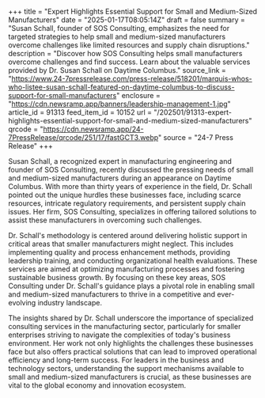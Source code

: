 +++
title = "Expert Highlights Essential Support for Small and Medium-Sized Manufacturers"
date = "2025-01-17T08:05:14Z"
draft = false
summary = "Susan Schall, founder of SOS Consulting, emphasizes the need for targeted strategies to help small and medium-sized manufacturers overcome challenges like limited resources and supply chain disruptions."
description = "Discover how SOS Consulting helps small manufacturers overcome challenges and find success. Learn about the valuable services provided by Dr. Susan Schall on Daytime Columbus."
source_link = "https://www.24-7pressrelease.com/press-release/518201/marquis-whos-who-listee-susan-schall-featured-on-daytime-columbus-to-discuss-support-for-small-manufacturers"
enclosure = "https://cdn.newsramp.app/banners/leadership-management-1.jpg"
article_id = 91313
feed_item_id = 10152
url = "/202501/91313-expert-highlights-essential-support-for-small-and-medium-sized-manufacturers"
qrcode = "https://cdn.newsramp.app/24-7PressRelease/qrcode/251/17/fastGCT3.webp"
source = "24-7 Press Release"
+++

<p>Susan Schall, a recognized expert in manufacturing engineering and founder of SOS Consulting, recently discussed the pressing needs of small and medium-sized manufacturers during an appearance on Daytime Columbus. With more than thirty years of experience in the field, Dr. Schall pointed out the unique hurdles these businesses face, including scarce resources, intricate regulatory requirements, and persistent supply chain issues. Her firm, SOS Consulting, specializes in offering tailored solutions to assist these manufacturers in overcoming such challenges.</p><p>Dr. Schall's methodology is centered around delivering holistic support in critical areas that smaller manufacturers might neglect. This includes implementing quality and process enhancement methods, providing leadership training, and conducting organizational health evaluations. These services are aimed at optimizing manufacturing processes and fostering sustainable business growth. By focusing on these key areas, SOS Consulting under Dr. Schall's guidance plays a pivotal role in enabling small and medium-sized manufacturers to thrive in a competitive and ever-evolving industry landscape.</p><p>The insights shared by Dr. Schall underscore the importance of specialized consulting services in the manufacturing sector, particularly for smaller enterprises striving to navigate the complexities of today's business environment. Her work not only highlights the challenges these businesses face but also offers practical solutions that can lead to improved operational efficiency and long-term success. For leaders in the business and technology sectors, understanding the support mechanisms available to small and medium-sized manufacturers is crucial, as these businesses are vital to the global economy and innovation ecosystem.</p>